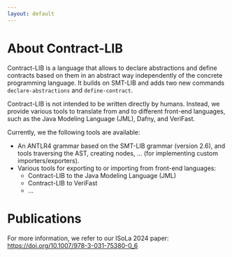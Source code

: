 ```yaml
---
layout: default
---
```


# About Contract-LIB

Contract-LIB is a language that allows to declare abstractions and define contracts based on them in an abstract way independently of the concrete programming language. It builds on SMT-LIB and adds two new commands `declare-abstractions` and `define-contract`.

Contract-LIB is not intended to be written directly by humans. Instead, we provide various tools to translate from and to different front-end languages, such as the Java Modeling Language (JML), Dafny, and VeriFast.

Currently, we the following tools are available:
* An ANTLR4 grammar based on the SMT-LIB grammar (version 2.6), and tools traversing the AST, creating nodes, ... (for implementing custom importers/exporters).
* Various tools for exporting to or importing from front-end languages:
    * Contract-LIB to the Java Modeling Language (JML)
    * Contract-LIB to VeriFast
    * ...

# Publications
For more information, we refer to our ISoLa 2024 paper: <https://doi.org/10.1007/978-3-031-75380-0_6>
